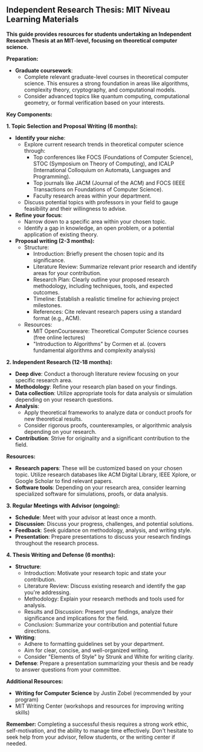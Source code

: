 ## Independent Research Thesis: MIT Niveau Learning Materials

**This guide provides resources for students undertaking an Independent Research Thesis at an MIT-level, focusing on theoretical computer science.**

**Preparation:**

* **Graduate coursework**:  
    * Complete relevant graduate-level courses in theoretical computer science. This ensures a strong foundation in areas like algorithms, complexity theory, cryptography, and computational models.  
    * Consider advanced topics like quantum computing, computational geometry, or formal verification based on your interests.

**Key Components:**

**1. Topic Selection and Proposal Writing (6 months):**

* **Identify your niche**: 
    * Explore current research trends in theoretical computer science through: 
        * Top conferences like FOCS (Foundations of Computer Science), STOC (Symposium on Theory of Computing), and ICALP (International Colloquium on Automata, Languages and Programming).
        * Top journals like JACM (Journal of the ACM) and FOCS (IEEE Transactions on Foundations of Computer Science).
        * Faculty research areas within your department.
    * Discuss potential topics with professors in your field to gauge feasibility and their willingness to advise.
* **Refine your focus**: 
    * Narrow down to a specific area within your chosen topic. 
    * Identify a gap in knowledge, an open problem, or a potential application of existing theory.
* **Proposal writing (2-3 months):**
    * Structure: 
        * Introduction: Briefly present the chosen topic and its significance.
        * Literature Review: Summarize relevant prior research and identify areas for your contribution.
        * Research Plan: Clearly outline your proposed research methodology, including techniques, tools, and expected outcomes.
        * Timeline: Establish a realistic timeline for achieving project milestones.
        * References: Cite relevant research papers using a standard format (e.g., ACM).
    * Resources:
        * MIT OpenCourseware: Theoretical Computer Science courses (free online lectures)
        * "Introduction to Algorithms" by Cormen et al. (covers fundamental algorithms and complexity analysis)

**2. Independent Research (12-18 months):**

* **Deep dive**: Conduct a thorough literature review focusing on your specific research area.
* **Methodology**: Refine your research plan based on your findings. 
* **Data collection**: Utilize appropriate tools for data analysis or simulation depending on your research questions.
* **Analysis**:  
    * Apply theoretical frameworks to analyze data or conduct proofs for new theoretical results. 
    * Consider rigorous proofs, counterexamples, or algorithmic analysis depending on your research.
* **Contribution**: Strive for originality and a significant contribution to the field.

**Resources:**

* **Research papers**: These will be customized based on your chosen topic. Utilize research databases like ACM Digital Library, IEEE Xplore, or Google Scholar to find relevant papers.
* **Software tools**: Depending on your research area, consider learning specialized software for simulations, proofs, or data analysis. 

**3. Regular Meetings with Advisor (ongoing):**

* **Schedule**: Meet with your advisor at least once a month.
* **Discussion**: Discuss your progress, challenges, and potential solutions. 
* **Feedback**: Seek guidance on methodology, analysis, and writing style.
* **Presentation**:  Prepare presentations to discuss your research findings throughout the research process.

**4. Thesis Writing and Defense (6 months):**

* **Structure**: 
    * Introduction: Motivate your research topic and state your contribution.
    * Literature Review: Discuss existing research and identify the gap you're addressing.
    * Methodology: Explain your research methods and tools used for analysis.
    * Results and Discussion: Present your findings, analyze their significance and implications for the field.
    * Conclusion: Summarize your contribution and potential future directions.
* **Writing**: 
    * Adhere to formatting guidelines set by your department.
    * Aim for clear, concise, and well-organized writing. 
    * Consider "Elements of Style" by Strunk and White for writing clarity.
* **Defense**: Prepare a presentation summarizing your thesis and be ready to answer questions from your committee.

**Additional Resources:**

* **Writing for Computer Science** by Justin Zobel (recommended by your program)
* MIT Writing Center (workshops and resources for improving writing skills)

**Remember:** Completing a successful thesis requires a strong work ethic, self-motivation, and the ability to manage time effectively. Don't hesitate to seek help from your advisor, fellow students, or the writing center if needed.

